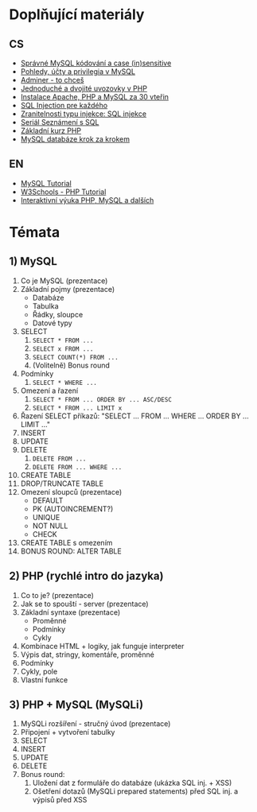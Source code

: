 # Doplňující materiály

## CS
- [Správné MySQL kódování a case (in)sensitive](https://www.kutac.cz/weby-a-vse-okolo/spravne-mysql-kodovani-a-case-insensitive)
- [Pohledy, účty a privilegia v MySQL](https://www.kutac.cz/weby-a-vse-okolo/pohledy-ucty-a-privilegia-v-mysql)
- [Adminer - to chceš](https://www.kutac.cz/weby-a-vse-okolo/adminer-to-chces)
- [Jednoduché a dvojité uvozovky v PHP](https://www.kutac.cz/weby-a-vse-okolo/jednoduche-a-dvojite-uvozovky-v-php)
- [Instalace Apache, PHP a MySQL za 30 vteřin](https://www.zdrojak.cz/clanky/instalace-apache-php-mysql-za-30-vterin/)
- [SQL Injection pre každého](https://www.zdrojak.cz/clanky/sql-injection-pre-kazdeho/)
- [Zranitelnosti typu injekce: SQL injekce](https://www.root.cz/clanky/zranitelnosti-typu-injekce-sql-injekce/)
- [Seriál Seznámení s SQL](https://www.root.cz/serialy/seznameni-s-sql/)
- [Základní kurz PHP](http://www.pehapko.cz/zakladni-kurz/1-uvod)
- [MySQL databáze krok za krokem](https://www.itnetwork.cz/mysql)

## EN
- [MySQL Tutorial](http://www.mysqltutorial.org/)
- [W3Schools - PHP Tutorial](https://www.w3schools.com/php/)
- [Interaktivní výuka PHP, MySQL a dalších](https://www.codecademy.com/learn)

# Témata

## 1) MySQL

1. Co je MySQL (prezentace)
2. Základní pojmy (prezentace)
    - Databáze
    - Tabulka
    - Řádky, sloupce
    - Datové typy
3. SELECT
    1. `SELECT * FROM ...`
    2. `SELECT x FROM ...`
    3. `SELECT COUNT(*) FROM ...`
    4. (Volitelně) Bonus round
4. Podmínky
    1. `SELECT * WHERE ...`
5. Omezení a řazení
    1. `SELECT * FROM ... ORDER BY ... ASC/DESC`
    2. `SELECT * FROM ... LIMIT x`
6. Řazení SELECT příkazů: "SELECT ... FROM ... WHERE ... ORDER BY ... LIMIT ..."
7. INSERT
8. UPDATE
9. DELETE
    1. `DELETE FROM ...`
    2. `DELETE FROM ... WHERE ...`
10. CREATE TABLE
12. DROP/TRUNCATE TABLE
13. Omezení sloupců (prezentace)
    - DEFAULT
    - PK (AUTOINCREMENT?)
    - UNIQUE
    - NOT NULL
    - CHECK
14. CREATE TABLE s omezením
15. BONUS ROUND: ALTER TABLE

## 2) PHP (rychlé intro do jazyka)

1. Co to je? (prezentace)
2. Jak se to spouští - server (prezentace)
3. Základní syntaxe (prezentace)
    - Proměnné
    - Podmínky
    - Cykly
4. Kombinace HTML + logiky, jak funguje interpreter
5. Výpis dat, stringy, komentáře, proměnné
6. Podmínky
7. Cykly, pole
8. Vlastní funkce

## 3) PHP + MySQL (MySQLi)

1. MySQLi rozšíření - stručný úvod (prezentace)
2. Připojení + vytvoření tabulky
3. SELECT
4. INSERT
5. UPDATE
6. DELETE
7. Bonus round:
    1. Uložení dat z formuláře do databáze (ukázka SQL inj. + XSS)
    2. Ošetření dotazů (MySQLi prepared statements) před SQL inj. a výpisů před XSS